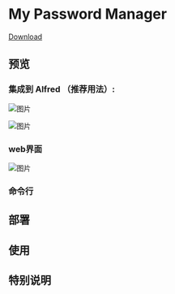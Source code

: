 # My Password Manager

[Download](http://anonymous.qiniudn.com/my-password-manager/release-latest.zip)

## 预览

### 集成到 Alfred （推荐用法）:

 ![图片](https://dn-coding-net-production-pp.qbox.me/64567145-7e23-48f2-acbb-eabbea7f14fd.png) 
 
  ![图片](https://dn-coding-net-production-pp.qbox.me/f6b4f9bd-7093-42fe-9829-f2c46b7dc706.png) 


### web界面

  ![图片](https://dn-coding-net-production-pp.qbox.me/39fdcca7-aeae-4c2b-b4b4-2e6768ebdc54.png) 

### 命令行

## 部署



## 使用

## 特别说明